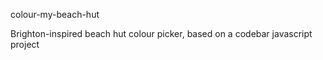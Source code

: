 colour-my-beach-hut

Brighton-inspired beach hut colour picker, based on a codebar javascript project
